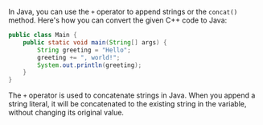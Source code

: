 In Java, you can use the `+` operator to append strings or the `concat()` method. Here's how you can convert the given C++ code to Java:

```java
public class Main {
    public static void main(String[] args) {
        String greeting = "Hello";
        greeting += ", world!";
        System.out.println(greeting);
    }
}
```

The `+` operator is used to concatenate strings in Java. When you append a string literal, it will be concatenated to the existing string in the variable, without changing its original value.
